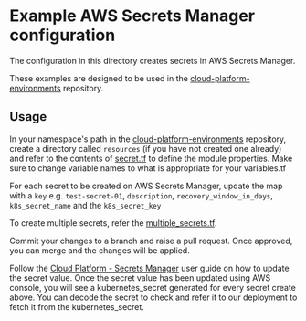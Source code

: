 # Example AWS Secrets Manager configuration

The configuration in this directory creates secrets in AWS Secrets Manager.

These examples are designed to be used in the [cloud-platform-environments](https://github.com/ministryofjustice/cloud-platform-environments/) repository.

## Usage

In your namespace's path in the [cloud-platform-environments](https://github.com/ministryofjustice/cloud-platform-environments/) repository, create a directory called `resources` (if you have not created one already) and refer to the contents of [secret.tf](secret.tf) to define the module properties. Make sure to change variable names to what is appropriate for your variables.tf

For each secret to be created on AWS Secrets Manager, update the map with a `key` e.g. `test-secret-01`, `description`, `recovery_window_in_days`, `k8s_secret_name` and the `k8s_secret_key`

To create multiple secrets, refer the [multiple_secrets.tf](multiple_secrets.tf).

Commit your changes to a branch and raise a pull request. Once approved, you can merge and the changes will be applied. 

Follow the [Cloud Platform - Secrets Manager]() user guide on how to update the secret value. Once the secret value has been updated using AWS console, you will see a kubernetes_secret generated for every secret create above. You can decode the secret to check and refer it to our deployment to fetch it from the kubernetes_secret.